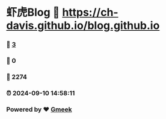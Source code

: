 # 虾虎Blog :link: https://ch-davis.github.io/blog.github.io 
### :page_facing_up: [3](https://ch-davis.github.io/blog.github.io/tag.html) 
### :speech_balloon: 0 
### :hibiscus: 2274 
### :alarm_clock: 2024-09-10 14:58:11 
### Powered by :heart: [Gmeek](https://github.com/Meekdai/Gmeek)
